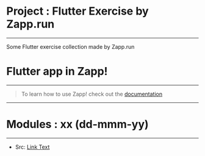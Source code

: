 # Project : Flutter Exercise by Zapp.run
*********************************************
 Some Flutter exercise collection made by Zapp.run

# Flutter app in Zapp!
----

> To learn how to use Zapp! check out the [documentation](https://docs.zapp.run)

----

# Modules : xx (dd-mmm-yy)
---
- Src: [Link Text](https://www.youtube.com)